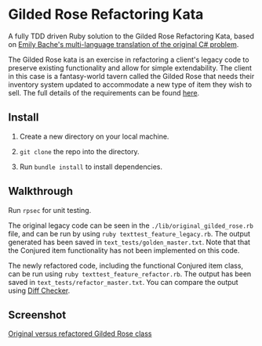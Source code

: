 # Gilded Rose Refactoring Kata

A fully TDD driven Ruby solution to the Gilded Rose Refactoring Kata, based on [Emily Bache's multi-language translation of the original C# problem](https://github.com/emilybache/GildedRose-Refactoring-Kata).

The Gilded Rose kata is an exercise in refactoring a client's legacy code to preserve existing functionality and allow for simple extendability. The client in this case is a fantasy-world tavern called the Gilded Rose that needs their inventory system updated to accommodate a new type of item they wish to sell. The full details of the requirements can be found [here](./GildedRoseRequirements.txt).

Install
-----

1. Create a new directory on your local machine.

2. `git clone` the repo into the directory.

3. Run `bundle install` to install dependencies.


Walkthrough
-----

Run `rpsec` for unit testing.

The original legacy code can be seen in the `./lib/original_gilded_rose.rb` file, and can be run by using `ruby texttest_feature_legacy.rb`. The output generated has been saved in `text_tests/golden_master.txt`. Note that that the Conjured item functionality has not been implemented on this code.

The newly refactored code, including the functional Conjured item class, can be run using `ruby texttest_feature_refactor.rb`. The output has been saved in `text_tests/refactor_master.txt`. You can compare the output using [Diff Checker](https://www.diffchecker.com/).

Screenshot
-----

[Original versus refactored Gilded Rose class](images/before-and-after-screenshot.png)
